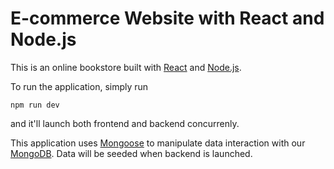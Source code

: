 # E-commerce Website with React and Node.js

This is an online bookstore built with [React](https://reactjs.org/) and [Node.js](https://nodejs.org/en/).

To run the application, simply run 

`npm run dev`

and it'll launch both frontend and backend concurrenly.

This application uses [Mongoose](https://mongoosejs.com/) to manipulate data interaction with our [MongoDB](https://www.mongodb.com/). Data will be seeded when backend is launched. 
